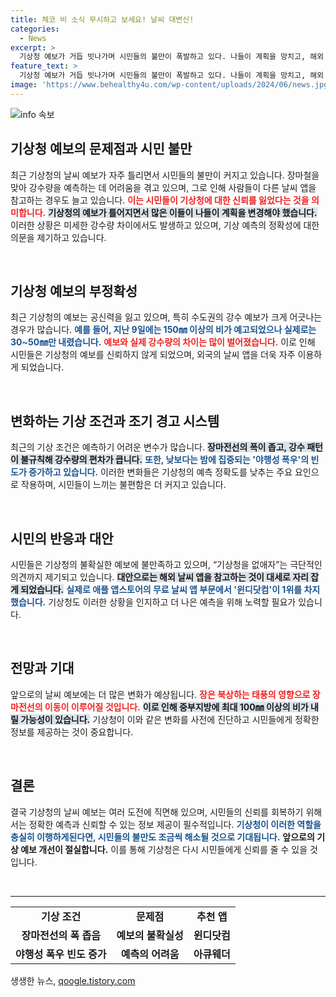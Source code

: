 ```yaml
---
title: 체코 비 소식 무시하고 보세요! 날씨 대변신!
categories:
  - News
excerpt: >
  기상청 예보가 거듭 빗나가며 시민들의 불만이 폭발하고 있다. 나들이 계획을 망치고, 해외 날씨 앱으로 눈을 돌리는 이들이 늘어나는 상황. 정확한 예보를 요구하는 목소리가 커지고 있는 지금, 기상청은 어떤 대응을 할까?
feature_text: >
  기상청 예보가 거듭 빗나가며 시민들의 불만이 폭발하고 있다. 나들이 계획을 망치고, 해외 날씨 앱으로 눈을 돌리는 이들이 늘어나는 상황. 정확한 예보를 요구하는 목소리가 커지고 있는 지금, 기상청은 어떤 대응을 할까?
image: 'https://www.behealthy4u.com/wp-content/uploads/2024/06/news.jpg'
---
```


<p><img src="https://www.behealthy4u.com/wp-content/uploads/2024/06/news.jpg" alt="info 속보" /></p>

<h2 data-ke-size="size26">기상청 예보의 문제점과 시민 불만</h2>

<p data-ke-size="size16">최근 기상청의 날씨 예보가 자주 틀리면서 시민들의 불만이 커지고 있습니다. 장마철을 맞아 강수량을 예측하는 데 어려움을 겪고 있으며, 그로 인해 사람들이 다른 날씨 앱을 참고하는 경우도 늘고 있습니다. <b><span style="color: #ee2323;">이는 시민들이 기상청에 대한 신뢰를 잃었다는 것을 의미합니다.</span></b> <b><span style="background-color: #21538527;">기상청의 예보가 틀어지면서 많은 이들이 나들이 계획을 변경해야 했습니다.</span></b> 이러한 상황은 미세한 강수량 차이에서도 발생하고 있으며, 기상 예측의 정확성에 대한 의문을 제기하고 있습니다.</p>

<p data-ke-size="size16">&nbsp;</p>

<h2 data-ke-size="size26">기상청 예보의 부정확성</h2>

<p data-ke-size="size16">최근 기상청의 예보는 공신력을 잃고 있으며, 특히 수도권의 강수 예보가 크게 어긋나는 경우가 많습니다. <b><span style="color: #1a5490;">예를 들어, 지난 9일에는 150㎜ 이상의 비가 예고되었으나 실제로는 30~50㎜만 내렸습니다.</span></b> <b><span style="color: #ee2323;">예보와 실제 강수량의 차이는 많이 벌어졌습니다.</span></b> 이로 인해 시민들은 기상청의 예보를 신뢰하지 않게 되었으며, 외국의 날씨 앱을 더욱 자주 이용하게 되었습니다.</p>

<p data-ke-size="size16">&nbsp;</p>

<h2 data-ke-size="size26">변화하는 기상 조건과 조기 경고 시스템</h2>

<p data-ke-size="size16">최근의 기상 조건은 예측하기 어려운 변수가 많습니다. <b><span style="background-color: #21538527;">장마전선의 폭이 좁고, 강수 패턴이 불규칙해 강수량의 편차가 큽니다.</span></b> <b><span style="color: #1a5490;">또한, 낮보다는 밤에 집중되는 '야행성 폭우'의 빈도가 증가하고 있습니다.</span></b> 이러한 변화들은 기상청의 예측 정확도를 낮추는 주요 요인으로 작용하며, 시민들이 느끼는 불편함은 더 커지고 있습니다.</p>

<p data-ke-size="size16">&nbsp;</p>

<h2 data-ke-size="size26">시민의 반응과 대안</h2>

<p data-ke-size="size16">시민들은 기상청의 불확실한 예보에 불만족하고 있으며, “기상청을 없애자”는 극단적인 의견까지 제기되고 있습니다. <b><span style="background-color: #21538527;">대안으로는 해외 날씨 앱을 참고하는 것이 대세로 자리 잡게 되었습니다.</span></b> <b><span style="color: #1a5490;">실제로 애플 앱스토어의 무료 날씨 앱 부문에서 '윈디닷컴'이 1위를 차지했습니다.</span></b> 기상청도 이러한 상황을 인지하고 더 나은 예측을 위해 노력할 필요가 있습니다.</p>

<p data-ke-size="size16">&nbsp;</p>

<h2 data-ke-size="size26">전망과 기대</h2>

<p data-ke-size="size16">앞으로의 날씨 예보에는 더 많은 변화가 예상됩니다. <b><span style="color: #ee2323;">장은 북상하는 태풍의 영향으로 장마전선의 이동이 이루어질 것입니다.</span></b> <b><span style="background-color: #21538527;">이로 인해 중부지방에 최대 100㎜ 이상의 비가 내릴 가능성이 있습니다.</span></b> 기상청이 이와 같은 변화를 사전에 진단하고 시민들에게 정확한 정보를 제공하는 것이 중요합니다.</p>

<p data-ke-size="size16">&nbsp;</p>

<h2 data-ke-size="size26">결론</h2>

<p data-ke-size="size16">결국 기상청의 날씨 예보는 여러 도전에 직면해 있으며, 시민들의 신뢰를 회복하기 위해서는 정확한 예측과 신뢰할 수 있는 정보 제공이 필수적입니다. <b><span style="color: #1a5490;">기상청이 이러한 역할을 충실히 이행하게된다면, 시민들의 불만도 조금씩 해소될 것으로 기대됩니다.</span></b> <b><span style="ee2323;">앞으로의 기상 예보 개선이 절실합니다.</span></b> 이를 통해 기상청은 다시 시민들에게 신뢰를 줄 수 있을 것입니다.</p>

<p data-ke-size="size16">&nbsp;</p>

<hr />

<table style="width: 100%; border-collapse: collapse;">
    <tr style="height: 20px;">
        <td style="text-align: center; height: 17px;"><b>기상 조건</b></td>
        <td style="text-align: center; height: 17px;"><b>문제점</b></td>
        <td style="text-align: center; height: 17px;"><b>추천 앱</b></td>
    </tr>
    <tr style="height: 20px;">
        <td style="text-align: center; height: 17px;"><b>장마전선의 폭 좁음</b></td>
        <td style="text-align: center; height: 17px;"><b>예보의 불확실성</b></td>
        <td style="text-align: center; height: 17px;"><b>윈디닷컴</b></td>
    </tr>
    <tr style="height: 20px;">
        <td style="text-align: center; height: 17px;"><b>야행성 폭우 빈도 증가</b></td>
        <td style="text-align: center; height: 17px;"><b>예측의 어려움</b></td>
        <td style="text-align: center; height: 17px;"><b>아큐웨더</b></td>
    </tr>
</table>
생생한 뉴스, <a href="https://qoogle.tistory.com" rel="dofollow">qoogle.tistory.com</a>


